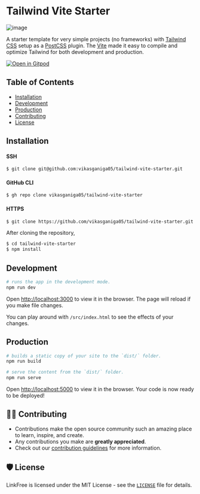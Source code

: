 # Tailwind Vite Starter

![image](https://user-images.githubusercontent.com/74750414/119520287-ca7f8c00-bd97-11eb-9167-f42c40bfb452.png)

A starter template for very simple projects (no frameworks) with [Tailwind CSS](http://tailwindcss.com/) setup as a [PostCSS](https://postcss.org/) plugin. The [Vite](https://vitejs.dev/) made it easy to compile and optimize Tailwind for both development and production.

[![Open in Gitpod](https://gitpod.io/button/open-in-gitpod.svg)](https://gitpod.io/#github.com/vikasganiga05/tailwind-vite-starter)

## Table of Contents

- [Installation](https://github.com/vikasganiga05/tailwind-vite-starter#installation)
- [Development](https://github.com/vikasganiga05/tailwind-vite-starter#development)
- [Production](https://github.com/vikasganiga05/tailwind-vite-starter#production)
- [Contributing](https://github.com/vikasganiga05/tailwind-vite-starter#-contributing)
- [License](https://github.com/vikasganiga05/tailwind-vite-starter#license)

## Installation

#### SSH

```bash
$ git clone git@github.com:vikasganiga05/tailwind-vite-starter.git
```

#### GitHub CLI

```bash
$ gh repo clone vikasganiga05/tailwind-vite-starter
```

#### HTTPS

```bash
$ git clone https://github.com/vikasganiga05/tailwind-vite-starter.git
```

After cloning the repository,

```bash
$ cd tailwind-vite-starter
$ npm install
```

## Development

```bash
# runs the app in the development mode.
npm run dev
```

Open [http://localhost:3000](http://localhost:3000/) to view it in the browser. The page will reload if you make file changes.

You can play around with `/src/index.html` to see the effects of your changes.

## Production

```bash
# builds a static copy of your site to the `dist/` folder.
npm run build
```

```bash
# serve the content from the `dist/` folder.
npm run serve
```

Open [http://localhost:5000](http://localhost:5000/) to view it in the browser. Your code is now ready to be deployed!

## 👨‍💻 Contributing

- Contributions make the open source community such an amazing place to learn, inspire, and create.
- Any contributions you make are **greatly appreciated**.
- Check out our [contribution guidelines](https://github.com/vikasganiga05/tailwind-vite-starter/blob/main/CONTRIBUTING.md) for more information.

## 🛡️ License

LinkFree is licensed under the MIT License - see the [`LICENSE`](https://github.com/vikasganiga05/tailwind-vite-starter/blob/master/LICENSE) file for details.

